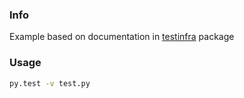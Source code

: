 ### Info

Example based on documentation in [testinfra](https://github.com/philpep/testinfra) package

### Usage
```sh
py.test -v test.py
```
